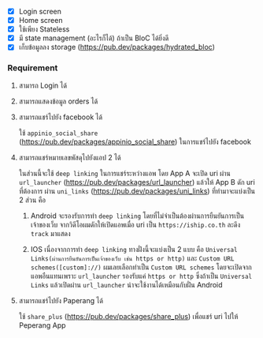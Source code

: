- [x] Login screen 
- [x] Home screen
- [x] ใช้เพียง Stateless
- [x] มี state management (อะไรก็ได้) ถ้าเป็น BloC ได้ยิ่งดี 
- [x] เก็บข้อมูลลง storage (https://pub.dev/packages/hydrated_bloc)

### Requirement
1. สามารถ Login ได้
2. สามารถแสดงข้อมูล orders ได้
3. สามารถแชร์ไปยัง facebook ได้

   ใช้ `appinio_social_share` (https://pub.dev/packages/appinio_social_share) ในการแชร์ไปยัง facebook
4. สามารถแชร์หมายเลขพัสดุไปยังแอป 2 ได้

   ในส่วนนี้จะใช้ `deep linking` ในการแชร์ระหว่างแอพ โดย App A จะเปิด uri ผ่าน `url_launcher` (https://pub.dev/packages/url_launcher) แล้วให้ App B ดัก uri ที่ต้องการ ผ่าน `uni_links` (https://pub.dev/packages/uni_links) ที่ทำมาจะแบ่งเป็น 2 ส่วน คือ

   1. Android จะรองรับการทำ `deep linking` โดยที่ไม่จำเป็นต้องผ่านการยืนยันการเป็นเจ้าของเว็บ จากวิดีโอผมดักให้เปิดแอพเมื่อ uri เป็น `https://iship.co.th` ละดึง `track` มาแสดง
  
   2. IOS เนื่องจากการทำ `deep linking` ทางฝั่งนี้จะแบ่งเป็น 2 แบบ คือ `Universal Links(ผ่านการยืนยันการเป็นเจ้าของเว็บ เช่น https or http)` และ `Custom URL schemes([custom]://)` ผมเลยเลือกทำเป็น `Custom URL schemes` โดยจะเปิดจากแอพอืนแทนเพราะ `url_launcher` รองรับแค่ `https or http` ซึ่งถ้าเป็น `Universal Links` แล้วเปิดผ่าน `url_launcher` น่าจะใช้งานได้เหมือนกับฝั่น Android
6. สามารถแชร์ไปยัง Paperang ได้

    ใช้ `share_plus` (https://pub.dev/packages/share_plus) เพื่อแชร์ uri ไปให้ Peperang App
